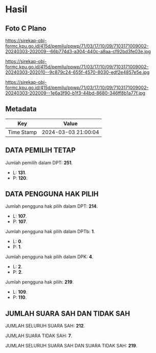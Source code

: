 # Hasil

## Foto C Plano

https://sirekap-obj-formc.kpu.go.id/415d/pemilu/ppwp/71/03/17/10/09/7103171009002-20240303-202009--66b774d3-a304-440c-a8aa-cf92bd3fe03e.jpg

https://sirekap-obj-formc.kpu.go.id/415d/pemilu/ppwp/71/03/17/10/09/7103171009002-20240303-202010--9c879c24-655f-4570-8030-edf2e4857e5e.jpg

https://sirekap-obj-formc.kpu.go.id/415d/pemilu/ppwp/71/03/17/10/09/7103171009002-20240303-202009--1e6a3f90-b1f3-44bd-8680-346ff8b1a77f.jpg


## Metadata

| Key        | Value               |
| ---------- | ------------------- |
| Time Stamp | 2024-03-03 21:00:04 |


## DATA PEMILIH TETAP

Jumlah pemilih dalam DPT: **251**.
 * L: **131**.
 * P: **120**.

## DATA PENGGUNA HAK PILIH

Jumlah pengguna hak pilih dalam DPT: **214**.
 * L: **107**.
 * P: **107**.

Jumlah pengguna hak pilih dalam DPTb: **1**.
 * L: **0**.
 * P: **1**.

Jumlah pengguna hak pilih dalam DPK: **4**.
 * L: **2**.
 * P: **2**.

Jumlah pengguna hak pilih: **219**.
 * L: **109**.
 * P: **110**.

## JUMLAH SUARA SAH DAN TIDAK SAH

JUMLAH SELURUH SUARA SAH: **212**.

JUMLAH SUARA TIDAK SAH: **7**.

JUMLAH SELURUH SUARA SAH DAN SUARA TIDAK SAH: **219**.


